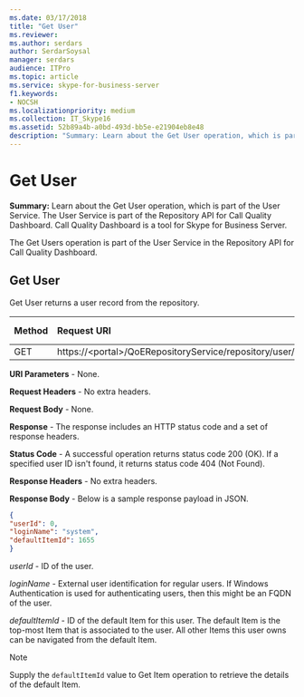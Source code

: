 ```yaml
---
ms.date: 03/17/2018
title: "Get User"
ms.reviewer: 
ms.author: serdars
author: SerdarSoysal
manager: serdars
audience: ITPro
ms.topic: article
ms.service: skype-for-business-server
f1.keywords:
- NOCSH
ms.localizationpriority: medium
ms.collection: IT_Skype16
ms.assetid: 52b89a4b-a0bd-493d-bb5e-e21904eb8e48
description: "Summary: Learn about the Get User operation, which is part of the User Service. The User Service is part of the Repository API for Call Quality Dashboard. Call Quality Dashboard is a tool for Skype for Business Server."
---
```


# Get User
 
**Summary:** Learn about the Get User operation, which is part of the User Service. The User Service is part of the Repository API for Call Quality Dashboard. Call Quality Dashboard is a tool for Skype for Business Server.
  
The Get Users operation is part of the User Service in the Repository API for Call Quality Dashboard.
  
## Get User

Get User returns a user record from the repository.
  
|**Method**|**Request URI**|**HTTP Version**|
|:-----|:-----|:-----|
|GET  <br/> |https://\<portal\>/QoERepositoryService/repository/user/{userId}  <br/> |HTTP/1.1  <br/> |
   
 **URI Parameters** - None.
  
 **Request Headers** - No extra headers.
  
 **Request Body** - None.
  
 **Response** - The response includes an HTTP status code and a set of response headers.
  
 **Status Code** - A successful operation returns status code 200 (OK). If a specified user ID isn't found, it returns status code 404 (Not Found).
  
 **Response Headers** - No extra headers.
  
 **Response Body** - Below is a sample response payload in JSON.
  
```json
{
"userId": 0,
"loginName": "system",
"defaultItemId": 1655
}
```

 *userId*  - ID of the user.
  
 *loginName*  - External user identification for regular users. If Windows Authentication is used for authenticating users, then this might be an FQDN of the user.
  
 *defaultItemId*  - ID of the default Item for this user. The default Item is the top-most Item that is associated to the user. All other Items this user owns can be navigated from the default Item.
  
> [!NOTE]
> Supply the  `defaultItemId` value to Get Item operation to retrieve the details of the default Item.
  


